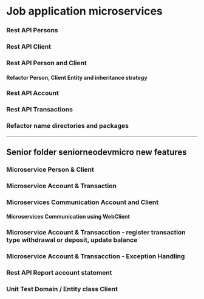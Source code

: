 # Job application microservices
### Rest API Persons
### Rest API Client
### Rest API Person and Client
#### Refactor Person, Client Entity and inheritance strategy
### Rest API Account
### Rest API Transactions
### Refactor name directories and packages
-----------------------------------------------------------------------
## Senior folder seniorneodevmicro new features
### Microservice Person & Client
### Microservice Account & Transaction
### Microservices Communication Account and Client
#### Microservices Communication using WebClient
### Microservice Account & Transacction - register transaction type withdrawal or deposit, update balance
### Microservice Account & Transacction - Exception Handling 
### Rest API Report account statement
### Unit Test Domain / Entity class Client

